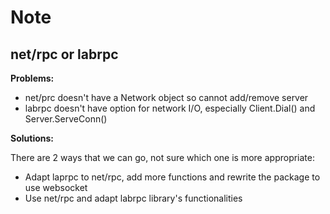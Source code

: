 # Note

## net/rpc or labrpc

**Problems:**

- net/prc doesn't have a Network object so cannot add/remove server
- labrpc doesn't have option for network I/O, especially Client.Dial() and Server.ServeConn()

**Solutions:**

There are 2 ways that we can go, not sure which one is more appropriate:
- Adapt laprpc to net/rpc, add more functions and rewrite the package to use websocket
- Use net/rpc and adapt labrpc library's functionalities
